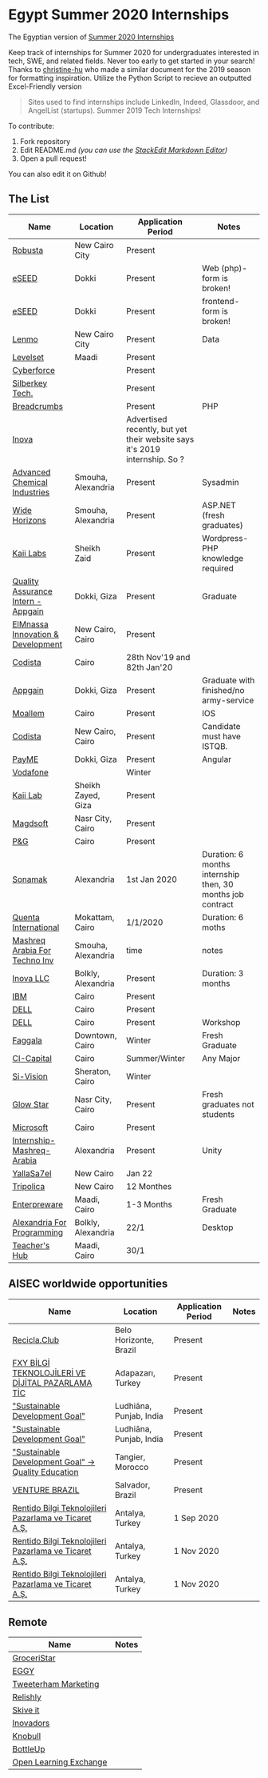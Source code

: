 
# Egypt Summer 2020 Internships
The Egyptian version of [Summer 2020 Internships](https://github.com/elaine-zheng/summer2020internships)

Keep track of internships for Summer 2020 for undergraduates interested in tech, SWE, and related fields. Never too early to get started in your search! Thanks to [christine-hu](https://github.com/christine-hu/summer-2019-internships) who made a similar document for the 2019 season for formatting inspiration. Utilize the Python Script to recieve an outputted Excel-Friendly version

> Sites used to find internships include LinkedIn, Indeed, Glassdoor, and AngelList (startups).
Summer 2019 Tech Internships!


To contribute:
 1. Fork repository
 2. Edit README.md *(you can use the [StackEdit Markdown Editor](https://stackedit.io/app#))*
 3. Open a pull request!

 You can also edit it on Github!

## The List

| Name  |  Location |  Application Period |  Notes |
|---|---|---|---|
|  [Robusta](https://apply.workable.com/robusta/j/3C74AE4FAD/) |  New Cairo City |  Present |  |
|  [eSEED](https://eseed.net/careers/web-development-intern/) |  Dokki |  Present |  Web (php)- form is broken!|
|  [eSEED](https://eseed.net/careers/front-end-development-intern/) |  Dokki |  Present | frontend- form is broken! |
|  [Lenmo](https://hire.withgoogle.com/public/jobs/lenmomobi/view/P_AAAAAAGAAATEfv9VYthtwS) |  New Cairo City |  Present | Data |
|  [Levelset](https://levelset.applytojob.com/apply/221e112c6a59567756517e6e060f51077c0c66372c182f194a1e326f2224122c7f773b/Intern-Software-Engineer?sid=HqssXigOgaOX78a6M99fjZgWyFvXjnFm04v&source=INDE) |  Maadi |  Present |  |
|  [Cyberforce](https://www.cyber-force.org/careers/career-details/#1.%20Junior%20Cybersecurity%20Engineer%20%5BInternship%5D) |   |  Present |  |
|  [Silberkey Tech.](http://careers.silverkeytech.com/Job/Details/47ca0106-cc10-4771-9473-f056ab27b52c) |   |  Present |  |
|  [Breadcrumbs](https://breadcrumbs.studio/careers/?job=nt87C4pWLYa4sik0sMCgm) |   |  Present | PHP |
|  [Inova](https://inovaeg.com/jobs/#1559257655501-4be5d148-efce) |  |  Advertised recently, but yet their website says it's 2019 internship. So ? |  |
|  [Advanced Chemical Industries](https://wuzzuf.net/internship/246754-IT-System-Admin-Intern---Alexandria-Advanced-Chemical-Industries-Alexandria-Egypt) | Smouha, Alexandria |  Present | Sysadmin |
|  [Wide Horizons](https://wuzzuf.net/internship/247596-ASP-NET-Developer---Alexandria-Internship-Wide-Horizons-Alexandria-Egypt) | Smouha, Alexandria |  Present | ASP.NET (fresh graduates) |
|  [Kaii Labs](https://www.linkedin.com/jobs/view/1569435607/) | Sheikh Zaid | Present | Wordpress-PHP knowledge required | 
|  [Quality Assurance Intern - Appgain](https://wuzzuf.net/internship/248334-Quality-Assurance-Intern-Appgain-Giza-Egypt) | Dokki, Giza | Present | Graduate | 
| [ElMnassa Innovation & Development](https://wuzzuf.net/internship/250869-Android-Developer---Internship-ElMnassa-Innovation-Development-Cairo-Egypt) | New Cairo, Cairo | Present | |
| [Codista](https://wuzzuf.net/internship/250486-Flutter-Developer---Intern-Codista-Cairo-Egypt) |Cairo |  28th Nov'19 and 82th Jan'20 | |
| [Appgain](https://wuzzuf.net/internship/250193-Back-End-Developer---Intern-Appgain-Giza-Egypt) | Dokki, Giza | Present | Graduate with finished/no army-service  | 
| [Moallem](https://wuzzuf.net/internship/250733-iOS-Developer---Internship-Moallem-Cairo-Egypt) | Cairo | Present | IOS |
| [Codista](https://wuzzuf.net/internship/252867-QC-Tester---Intern-Codista-Cairo-Egypt) | New Cairo, Cairo | Present | Candidate must have ISTQB. |
| [PayME](https://wuzzuf.net/internship/252833-Front-End-Developer-Angular-PayME-Giza-Egypt) | Dokki, Giza | Present | Angular |
| [Vodafone](https://careers.vodafone.com/job/winter-internship-in-cairo-cairo-jid-31284) | | Winter | |
| [Kaii Lab](https://wuzzuf.net/internship/253413-UI-Designer--amp--Developer---Intern-Kaii-Lab-Giza-Egypt) | Sheikh Zayed, Giza | Present | |
| [Magdsoft](https://wuzzuf.net/internship/255729-Software-Engineer---Intern-Magdsoft-Cairo-Egypt) | Nasr City, Cairo | Present | |
| [P&G](https://www.pgcareers.com/job/-/-/1644/14487189) | Cairo | Present | |
| [Sonamak](https://wuzzuf.net/internship/257333-PHP--amp--WordPress-Intern---Alexandria-Only-Sonamak-Alexandria-Egypt) | Alexandria | 1st Jan 2020 | Duration: 6 months internship then, 30 months job contract |
| [Quenta International](https://wuzzuf.net/internship/257687-Web-Developer-Internship-Quenta-International-Cairo-Egypt) | Mokattam, Cairo | 1/1/2020 | Duration: 6 moths |
| [Mashreq Arabia For Techno Inv](https://wuzzuf.net/internship/257314-Software-Development-Intern---Alexandria-Mashreq-Arabia-For-Techno-Inv-Alexandria-Egypt) | Smouha, Alexandria | time | notes |
| [Inova LLC](https://wuzzuf.net/internship/257137-QA-Software-Engineer-Internship-Inova-LLC-Alexandria-Egypt) | Bolkly, Alexandria | Present | Duration: 3 months |
| [IBM](https://www.linkedin.com/jobs/view/1655792657/) | Cairo | Present | |
| [DELL](https://jobs.dell.com/job/cairo/digital-transformation-bootcamp/375/14612299) | Cairo | Present | |
| [DELL](https://jobs.dell.com/job/cairo/vmware-students-workshop/375/14612295) | Cairo | Present | Workshop |
| [Faggala](https://wuzzuf.net/internship/260466-PHP-Software-Developer---Intern-Faggala-com-Cairo-Egypt) | Downtown, Cairo | Winter | Fresh Graduate |
| [CI-Capital](https://www.cicapital.com/internship/undergraduates-internship-programme/) | Cairo | Summer/Winter | Any Major |
| [Si-Vision](https://wuzzuf.net/internship/261200-CAD-Intern-Si-Vision-Cairo-Egypt) | Sheraton, Cairo | Winter |  |
| [Glow Star](https://wuzzuf.net/internship/260291-Front-End-Java-Developer---Unpaid-Internship-Glow-Star-Cairo-Egypt) | Nasr City, Cairo | Present | Fresh graduates not students |
| [Microsoft](https://getpocket.com/redirect?url=https%3A%2F%2Fwww.surveygizmo.com%2Fs3%2F5361197%2FMicrosoft-Advanced-Technology-Lab-Cairo-Summer-Engineering-Program-2020) | Cairo | Present | |
| [Internship-Mashreq-Arabia](https://wuzzuf.net/internship/262980-Unity-Game-Developer---Internship-Mashreq-Arabia-For-Techno-Inv-Alexandria-Egypt) | Alexandria | Present | Unity |
| [YallaSa7el](https://wuzzuf.net/internship/262620-Back-End-Ruby-On-Rails-Developer---Intern-YallaSa7el-Cairo-Egypt) | New Cairo | Jan 22 |  |
| [Tripolica](https://wuzzuf.net/internship/262180-WordPress-Developer--Internship-Tripaloca-Cairo-Egypt) | New Cairo | 12 Monthes |  |
| [Enterpreware](https://wuzzuf.net/internship/261569-Software-Engineer---Internship-Entrepreware-Cairo-Egypt) | Maadi, Cairo | 1-3 Months | Fresh Graduate |
| [Alexandria For Programming](https://wuzzuf.net/internship/264358-VB-NET--amp--Desktop-Application-Intern-Alexandria-For-Programming-Alexandria-Egypt) | Bolkly, Alexandria | 22/1 | Desktop | 
| [Teacher's Hub](https://wuzzuf.net/internship/264410-Wordpress-Developer-Teachers-Hub-Cairo-Egypt) | Maadi, Cairo | 30/1 |  |


<!-- | [name](url) | place | Present | Notes | -->

## AISEC worldwide opportunities

| Name  |  Location |  Application Period |  Notes |
|---|---|---|---|
|  [Recicla.Club](https://aiesec.org/opportunity/1219763?product=GE) |  Belo Horizonte, Brazil |  Present |  |
|  [FXY BİLGİ TEKNOLOJİLERİ VE DİJİTAL PAZARLAMA TİC](https://aiesec.org/opportunity/1212633?product=GE) |  Adapazarı, Turkey |  Present |  |
|  ["Sustainable Development Goal"](https://aiesec.org/opportunity/1220175?product=GV) |  Ludhiāna, Punjab, India |  Present |  |
|  ["Sustainable Development Goal"](https://aiesec.org/opportunity/1221664?product=GV) |  Ludhiāna, Punjab, India |  Present |  |
|  ["Sustainable Development Goal" -> Quality Education](https://aiesec.org/opportunity/1205084?product=GV) |  Tangier, Morocco |  Present |  |
|  [VENTURE BRAZIL](https://aiesec.org/opportunity/1218710?product=GE) |  Salvador, Brazil |  Present |  |
|  [Rentido Bilgi Teknolojileri Pazarlama ve Ticaret A.Ş.](https://aiesec.org/opportunity/1185451?product=GE) |  Antalya, Turkey |  1 Sep 2020 |  |
|  [Rentido Bilgi Teknolojileri Pazarlama ve Ticaret A.Ş.](https://aiesec.org/opportunity/1185453?product=GE) |  Antalya, Turkey |  1 Nov 2020 |  |
|  [Rentido Bilgi Teknolojileri Pazarlama ve Ticaret A.Ş.](https://aiesec.org/opportunity/1211938?product=GE) |  Antalya, Turkey |  1 Nov 2020 |  |

## Remote
| Name | Notes |
|---|---|
| [GroceriStar](https://angel.co/company/groceristar/jobs) | |
| [EGGY](https://angel.co/company/eggy/jobs/68202-frontend-developing-ui-ux) | |
| [Tweeterham Marketing](https://angel.co/company/twitterham-inc-1/jobs/54166-developer) | |
| [Relishly](https://angel.co/company/relishly/jobs/54075-data-engineer-internship) | |
| [Skive it](https://angel.co/company/skive-it/jobs/23266-software-engineering-intern) | |
| [Inovadors](https://angel.co/company/inovadors/jobs/37643-online-intern-software-engineer) | |
| [Knobull](https://angel.co/company/knobull-1/jobs/24678-cse-student-ios-dev) | |
| [BottleUp](https://angel.co/company/bottleup/jobs/50507-ios-developer-intern) | |
|  [Open Learning Exchange](https://eg.indeed.com/job/virtual-systems-engineer-intern-f0bedc2fc2b24e7a) | |
